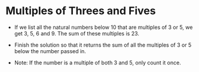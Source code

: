# Multiples of Threes and Fives

- If we list all the natural numbers below 10 that are multiples of 3 or 5, we get 3, 5, 6 and 9. The sum of these multiples is 23.

- Finish the solution so that it returns the sum of all the multiples of 3 or 5 below the number passed in.

- Note: If the number is a multiple of both 3 and 5, only count it once.
